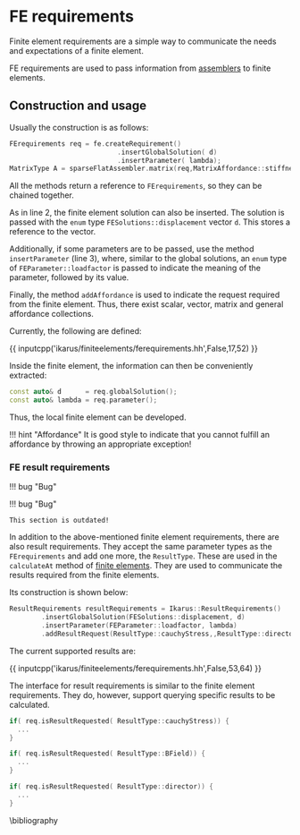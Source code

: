 # FE requirements

Finite element requirements are a simple way to communicate the needs and expectations of a finite element.

FE requirements are used to pass information from [assemblers](assembler.md) to finite elements.

## Construction and usage

Usually the construction is as follows:

```cpp linenums="1"
FErequirements req = fe.createRequirement()
                           .insertGlobalSolution( d)
                           .insertParameter( lambda);
MatrixType A = sparseFlatAssembler.matrix(req,MatrixAffordance::stiffness,DBCOption::Full);
```

All the methods return a reference to `FErequirements`, so they can be chained together.

As in line 2, the finite element solution can also be inserted. The solution is passed with the `enum` type
`FESolutions::displacement` vector `d`. This stores a reference to the vector.

Additionally, if some parameters are to be passed, use the method `insertParameter` (line 3), where, similar to the
global solutions, an `enum` type of `FEParameter::loadfactor` is passed to indicate the meaning of the parameter,
followed by its value.

Finally, the method `addAffordance` is used to indicate the request required from the finite element.
Thus, there exist scalar, vector, matrix and general affordance collections.

Currently, the following are defined:

{{ inputcpp('ikarus/finiteelements/ferequirements.hh',False,17,52) }}

Inside the finite element, the information can then be conveniently extracted:

```cpp linenums="1"
const auto& d      = req.globalSolution();
const auto& lambda = req.parameter();
```

Thus, the local finite element can be developed.

!!! hint "Affordance"
        It is good style to indicate that you cannot fulfill an affordance by throwing an appropriate exception!

### FE result requirements
!!! bug "Bug"

!!! bug "Bug"

    This section is outdated!

In addition to the above-mentioned finite element requirements, there are also result requirements.
They accept the same parameter types as the `FErequirements` and add one more, the `ResultType`.
These are used in the `calculateAt` method of [finite elements](finiteElements.md).
They are used to communicate the results required from the finite elements.

Its construction is shown below:

```cpp linenums="1"
ResultRequirements resultRequirements = Ikarus::ResultRequirements()
        .insertGlobalSolution(FESolutions::displacement, d)
        .insertParameter(FEParameter::loadfactor, lambda)
        .addResultRequest(ResultType::cauchyStress,,ResultType::director);
```

The current supported results are:

{{ inputcpp('ikarus/finiteelements/ferequirements.hh',False,53,64) }}

The interface for result requirements is similar to the finite element requirements.
They do, however, support querying specific results to be calculated.

```cpp
if( req.isResultRequested( ResultType::cauchyStress)) {
  ...
}

if( req.isResultRequested( ResultType::BField)) {
  ...
}

if( req.isResultRequested( ResultType::director)) {
  ...
}
```

\bibliography
